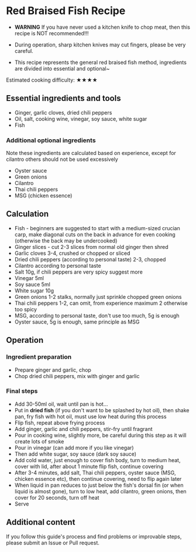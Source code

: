 # Red Braised Fish Recipe

- **WARNING** If you have never used a kitchen knife to chop meat, then this recipe is NOT recommended!!!
- During operation, sharp kitchen knives may cut fingers, please be very careful.

- This recipe represents the general red braised fish method, ingredients are divided into essential and optional~

Estimated cooking difficulty: ★★★★

## Essential ingredients and tools

- Ginger, garlic cloves, dried chili peppers
- Oil, salt, cooking wine, vinegar, soy sauce, white sugar
- Fish

### Additional optional ingredients

Note these ingredients are calculated based on experience, except for cilantro others should not be used excessively

- Oyster sauce
- Green onions
- Cilantro
- Thai chili peppers
- MSG (chicken essence)

## Calculation

* Fish - beginners are suggested to start with a medium-sized crucian carp, make diagonal cuts on the back in advance for even cooking (otherwise the back may be undercooked)
* Ginger slices - cut 2-3 slices from normal old ginger then shred
* Garlic cloves 3-4, crushed or chopped or sliced
* Dried chili peppers (according to personal taste) 2-3, chopped
* Cilantro according to personal taste
* Salt 10g, if chili peppers are very spicy suggest more
* Vinegar 5ml
* Soy sauce 5ml
* White sugar 10g
* Green onions 1-2 stalks, normally just sprinkle chopped green onions
* Thai chili peppers 1-2, can omit, from experience maximum 2 otherwise too spicy
* MSG, according to personal taste, don't use too much, 5g is enough
* Oyster sauce, 5g is enough, same principle as MSG

## Operation

### Ingredient preparation

* Prepare ginger and garlic, chop
* Chop dried chili peppers, mix with ginger and garlic

### Final steps

* Add 30-50ml oil, wait until pan is hot...
* Put in **dried fish** (if you don't want to be splashed by hot oil), then shake pan, fry fish with hot oil, must use low heat during this process
* Flip fish, repeat above frying process
* Add ginger, garlic and chili peppers, stir-fry until fragrant
* Pour in cooking wine, slightly more, be careful during this step as it will create lots of smoke
* Pour in vinegar (can add more if you like vinegar)
* Then add white sugar, soy sauce (dark soy sauce)
* Add cold water, just enough to cover fish body, turn to medium heat, cover with lid, after about 1 minute flip fish, continue covering
* After 3-4 minutes, add salt, Thai chili peppers, oyster sauce (MSG, chicken essence etc), then continue covering, need to flip again later
* When liquid in pan reduces to just below the fish's dorsal fin (or when liquid is almost gone), turn to low heat, add cilantro, green onions, then cover for 20 seconds, turn off heat
* Serve

## Additional content

If you follow this guide's process and find problems or improvable steps, please submit an Issue or Pull request.
